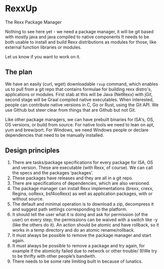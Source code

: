 # RexxUp
The Rexx Package Manager

Nothing to see here yet - we need a package manager, it will be git based with mostly java and java compiled to native components
It needs to be both usable to install and build Rexx distributions as modules for those, like external function libraries or modules.

Let us know if you want to work on it.

## The plan
We have an easily (curl, wget) downloadable `rxup` command, which enables us to pull from a git repo that contains formulae for building rexx distro's, applications or modules. First stab at this will be Java (NetRexx) with jGit, second stage will be Graal compiled native executables. When interested, people can contribute native versions in C, Go or Rust, using the Git API. We use Github but steer clear from things that are Github but not Git.

Like other package managers, we can have prebuilt binaries for ISA's, OS, OS versions, or build from source. For native tools we need to lean on apt, yum and brew/port. For Windows, we need Windows people or declare dependencies that need to be manually installed.

## Design principles

1) There are tasks/package specifications for every package for ISA, OS and version. These are executable (with Rexx, of course). We can call the specs and the packages ‘packages’. 
2) These packages have releases and they are all in a git repo. 
3) There are specifications of dependencies, which are also versioned. 
4) The package manager can install Rexx implementations (brexx, crexx, Regina, ooRexx, bsf4ooRexx) as well as application packages, with or without source. 
5) The default and minimal operation is to download a zip, decompress it and suggest path settings corresponding to the platform. 
6) It should tell the user what it is doing and ask for permission (of the user) on every step; the permissions can be waived with a switch like -y (like the others do it). An action should be atomic and have rollback, so it works in a temp directory and do an atomic rename/rollback. 
7) It must always be possible to remove the package manager and start again.
8) It must always be possible to remove a package and try again, for example if the atomicity failed due to network or other trouble/
9)We try to be thrifty with other people’s bandwith.
10) There needs to be some rate limiting built in because of lunatics.
